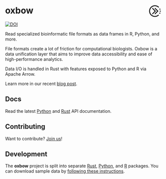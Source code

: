 # oxbow <a href="https://github.com/abdenlab/oxbow"><img align="right" src="./assets/logo.svg" height="38"></img></a>
[![DOI](https://zenodo.org/badge/641466193.svg)](https://zenodo.org/doi/10.5281/zenodo.10573864)

Read specialized bioinformatic file formats as data frames in R, Python, and more.

File formats create a lot of friction for computational biologists.
Oxbow is a data unification layer that aims to improve data accessibility and
ease of high-performance analytics.

Data I/O is handled in Rust with features exposed to Python and R via Apache Arrow.

Learn more in our recent [blog post](https://open.substack.com/pub/lifeinbytes/p/breaking-out-of-bioinformatic-data-silos?r=jue12&utm_campaign=post&utm_medium=web).

## Docs

Read the latest [Python](https://abdenlab.org/oxbow/) and [Rust](https://docs.rs/oxbow/latest/oxbow/) API documentation.

## Contributing

Want to contribute? [Join us](https://oxbow.zulipchat.com)!

## Development

The **oxbow** project is split into separate [Rust](./oxbow), [Python](./py-oxbow), and [R](./r-oxbow) packages.
You can download sample data by [following these instructions](./fixtures/README.md).
